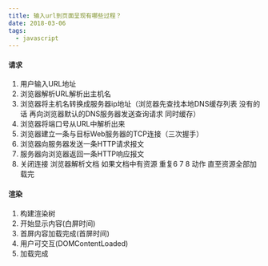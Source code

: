 ```yaml
---
title: 输入url到页面呈现有哪些过程？
date: 2018-03-06
tags:
  - javascript
---
```


#### 请求
1. 用户输入URL地址
2. 浏览器解析URL解析出主机名
3. 浏览器将主机名转换成服务器ip地址（浏览器先查找本地DNS缓存列表 没有的话 再向浏览器默认的DNS服务器发送查询请求 同时缓存）
4. 浏览器将端口号从URL中解析出来
5. 浏览器建立一条与目标Web服务器的TCP连接（三次握手）
6. 浏览器向服务器发送一条HTTP请求报文
7. 服务器向浏览器返回一条HTTP响应报文
8. 关闭连接 浏览器解析文档
如果文档中有资源 重复6 7 8 动作 直至资源全部加载完

####  渲染
1. 构建渲染树
2. 开始显示内容(白屏时间)
3. 首屏内容加载完成(首屏时间)
4. 用户可交互(DOMContentLoaded)
5. 加载完成
